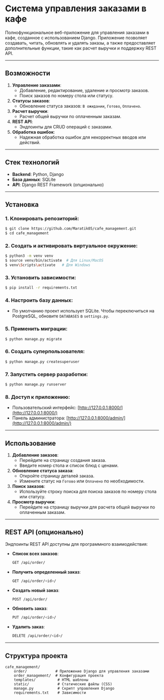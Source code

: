 # Система управления заказами в кафе

Полнофункциональное веб-приложение для управления заказами в кафе, созданное с использованием Django. Приложение позволяет создавать, читать, обновлять и удалять заказы, а также предоставляет дополнительные функции, такие как расчет выручки и поддержку REST API.

---

## Возможности

1. **Управление заказами**:
   - Добавление, редактирование, удаление и просмотр заказов.
   - Поиск заказов по номеру стола или статусу.
2. **Статусы заказов**:
   - Обновление статуса заказов: `В ожидании`, `Готово`, `Оплачено`.
3. **Расчет выручки**:
   - Расчет общей выручки по оплаченным заказам.
4. **REST API**:
   - Эндпоинты для CRUD операций с заказами.
5. **Обработка ошибок**:
   - Надежная обработка ошибок для некорректных вводов или действий.

---

## Стек технологий

- **Backend**: Python, Django 
- **База данных**: SQLite 
- **API**: Django REST Framework (опционально)

---

## Установка

### 1. Клонировать репозиторий:
```bash
$ git clone https://github.com/Maratik05/cafe_management.git
$ cd cafe_management
```

### 2. Создать и активировать виртуальное окружение:
```bash
$ python3 -m venv venv
$ source venv/bin/activate  # Для Linux/MacOS
$ venv\Scripts\activate   # Для Windows
```

### 3. Установить зависимости:
```bash
$ pip install -r requirements.txt
```

### 4. Настроить базу данных:
- По умолчанию проект использует SQLite. Чтобы переключиться на PostgreSQL, обновите `DATABASES` в `settings.py`.

### 5. Применить миграции:
```bash
$ python manage.py migrate
```

### 6. Создать суперпользователя:
```bash
$ python manage.py createsuperuser
```

### 7. Запустить сервер разработки:
```bash
$ python manage.py runserver
```

### 8. Доступ к приложению:
- Пользовательский интерфейс: [http://127.0.0.1:8000/](http://127.0.0.1:8000/)
- Панель администратора: [http://127.0.0.1:8000/admin/](http://127.0.0.1:8000/admin/)

---

## Использование

1. **Добавление заказов**:
   - Перейдите на страницу создания заказа.
   - Введите номер стола и список блюд с ценами.
2. **Обновление статуса заказа**:
   - Откройте страницу деталей заказа.
   - Измените статус на `Готово` или `Оплачено` по необходимости.
3. **Поиск заказов**:
   - Используйте строку поиска для поиска заказов по номеру стола или статусу.
4. **Просмотр выручки**:
   - Перейдите на страницу выручки для расчета общей выручки по оплаченным заказам.

---

## REST API (опционально)

Эндпоинты REST API доступны для программного взаимодействия:

- **Список всех заказов**:
  ```bash
  GET /api/order/
  ```
- **Получить определенный заказ**:
  ```bash
  GET /api/order/<id>/
  ```
- **Создать новый заказ**:
  ```bash
  POST /api/order/
  ```
- **Обновить заказ**:
  ```bash
  PUT /api/order/<id>/
  ```
- **Удалить заказ**:
  ```bash
  DELETE /api/order/<id>/
  ```


---

## Структура проекта

```
cafe_management/
    order/             # Приложение Django для управления заказами
    order_management/  # Конфигурация проекта
    templates/          # HTML шаблоны
    static/             # Статические файлы (CSS)
    manage.py           # Скрипт управления Django
    requirements.txt    # Зависимости
```


